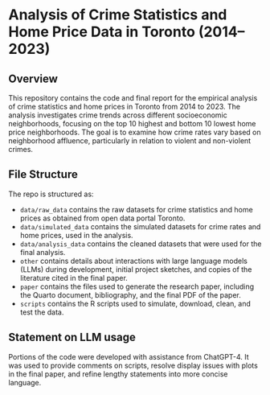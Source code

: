 # Analysis of Crime Statistics and Home Price Data in Toronto (2014–2023)

## Overview

This repository contains the code and final report for the empirical analysis of crime statistics and home prices in Toronto from 2014 to 2023. The analysis investigates crime trends across different socioeconomic neighborhoods, focusing on the top 10 highest and bottom 10 lowest home price neighborhoods. The goal is to examine how crime rates vary based on neighborhood affluence, particularly in relation to violent and non-violent crimes.


## File Structure

The repo is structured as:

-   `data/raw_data` contains the raw datasets for crime statistics and home prices as obtained from open data portal Toronto.
-   `data/simulated_data` contains the simulated datasets for crime rates and home prices, used in the analysis.
-   `data/analysis_data` contains the cleaned datasets that were used for the final analysis.
-   `other` contains details about interactions with large language models (LLMs) during development, initial project sketches, and copies of the literature cited in the final paper.
-   `paper` contains the files used to generate the research paper, including the Quarto document, bibliography, and the final PDF of the paper.
-   `scripts` contains the R scripts used to simulate, download, clean, and test the data.


## Statement on LLM usage

Portions of the code were developed with assistance from ChatGPT-4. It was used to provide comments on scripts, resolve display issues with plots in the final paper, and refine lengthy statements into more concise language.   
